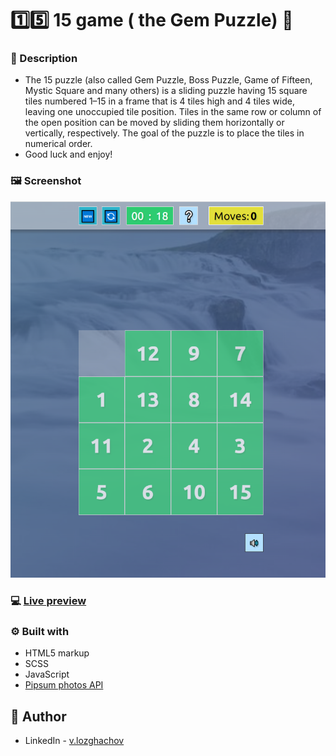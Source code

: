 # 1️⃣5️⃣ 15 game ( the Gem Puzzle) 🧩

### 📖 Description

- The 15 puzzle (also called Gem Puzzle, Boss Puzzle, Game of Fifteen, Mystic Square and many others) is a sliding
  puzzle having 15 square tiles numbered 1–15 in a frame that is 4 tiles high and 4 tiles wide, leaving one unoccupied
  tile position. Tiles in the same row or column of the open position can be moved by sliding them horizontally or
  vertically, respectively. The goal of the puzzle is to place the tiles in numerical order.
- Good luck and enjoy!

### 🖼 Screenshot

![](./game.png)

### 💻 [Live preview](https://the15gamepuzzle.netlify.app/)

### ⚙ Built with

- HTML5 markup
- SCSS
- JavaScript
- [Pipsum photos API](https://picsum.photos/)

## 👤 Author

- LinkedIn - [v.lozghachov](https://www.linkedin.com/in/valerii-lozghachov/)
